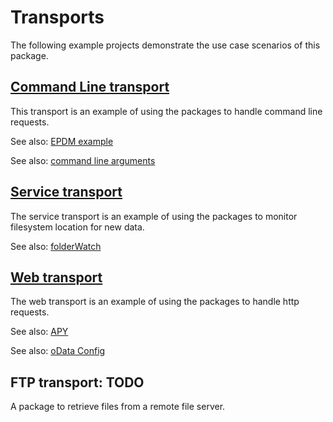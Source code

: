 # Transports

The following example projects demonstrate the use case scenarios of this package.

## [Command Line transport](../../../tree/main/transport/cl "Command Line transport")
This transport is an example of using the packages to handle command line requests.

See also: [EPDM example](../../../tree/main/docs/epdm.md "EPDM example")

See also: [command line arguments](../../../tree/main/docs/cl.md "command line arguments")

## [Service transport](../../../tree/main/transport/service "service transport")
The service transport is an example of using the packages to monitor filesystem location for new data.

See also: [folderWatch](../../../tree/main/docs/cl.md#folderWatch "folderWatch")

## [Web transport](../../../tree/main/transport/web "web transport")
The web transport is an example of using the packages to handle http requests.

See also: [APY](../../../tree/main/docs/apy.md "Python API")

See also: [oData Config](../../../tree/main/docs/oDataConfig.md "oData Config")

## FTP transport: TODO
A package to retrieve files from a remote file server.